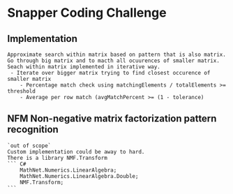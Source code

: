 ﻿# Snapper Coding Challenge

## Implementation

	Approximate search within matrix based on pattern that is also matrix.
	Go through big matrix and to macth all ocuurences of smaller matrix.
	Seach within matrix implemented in iterative way.
	 - Iterate over bigger matrix trying to find closest occurence of smaller matrix
		- Percentage match check using matchingElements / totalElements >= threshold
		- Average per row match (avgMatchPercent >= (1 - tolerance)
	
##  NFM Non-negative matrix factorization pattern recognition
	`out of scope`
	Custom implementation could be away to hard.
	There is a library NMF.Transform
	``` C#
		MathNet.Numerics.LinearAlgebra;
		MathNet.Numerics.LinearAlgebra.Double;
		NMF.Transform;
	```